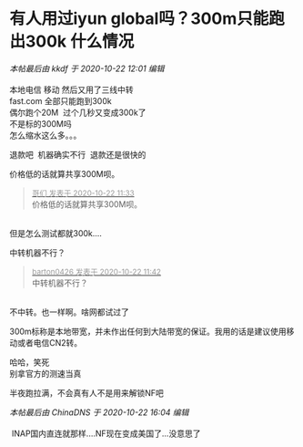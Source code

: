 # 有人用过iyun global吗？300m只能跑出300k 什么情况


<i class="pstatus"> 本帖最后由 kkdf 于 2020-10-22 12:01 编辑 </i><br />
<br />
本地电信 移动 然后又用了三线中转 <br />
fast.com 全部只能跑到300k<br />
偶尔跑个20M&nbsp;&nbsp;过个几秒又变成300k了<br />
不是标的300M吗<br />
怎么缩水这么多。。。

退款吧&nbsp;&nbsp;机器确实不行&nbsp;&nbsp;退款还是很快的

价格低的话就算共享300M呗。<img id="aimg_f3Vk0" onclick="zoom(this, this.src, 0, 0, 0)" class="zoom" src="https://cdn.jsdelivr.net/gh/hishis/forum-master/public/images/patch.gif" onmouseover="img_onmouseoverfunc(this)" onload="thumbImg(this)" border="0" alt="" />

<div class="quote"><blockquote><font size="2"><a href="https://www.hostloc.com/forum.php?mod=redirect&amp;goto=findpost&amp;pid=9335194&amp;ptid=757090" target="_blank"><font color="#999999">哥们 发表于 2020-10-22 11:33</font></a></font><br />
价格低的话就算共享300M呗。</blockquote></div><br />
但是怎么测试都就300k....

中转机器不行？

<div class="quote"><blockquote><font size="2"><a href="https://www.hostloc.com/forum.php?mod=redirect&amp;goto=findpost&amp;pid=9335224&amp;ptid=757090" target="_blank"><font color="#999999">barton0426 发表于 2020-10-22 11:42</font></a></font><br />
中转机器不行？</blockquote></div><br />
不中转。也一样啊。啥网都试过了

300m标称是本地带宽，并未作出任何到大陆带宽的保证。我用的话是建议使用移动或者电信CN2转。

哈哈，笑死<br />
别拿官方的测速当真

半夜跑拉满，不会真有人不是用来解锁NF吧

<i class="pstatus"> 本帖最后由 ChinaDNS 于 2020-10-22 16:04 编辑 </i><br />
<br />
<img src="static/image/smiley/yct/022.gif" smilieid="42" border="0" alt="" /> INAP国内直连就那样....NF现在变成美国了...没意思了
